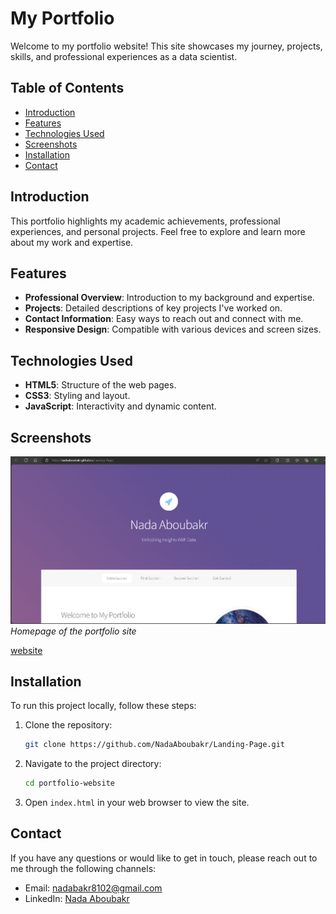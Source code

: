 # My Portfolio

Welcome to my portfolio website! This site showcases my journey, projects, skills, and professional experiences as a data scientist. 

## Table of Contents

- [Introduction](#introduction)
- [Features](#features)
- [Technologies Used](#technologies-used)
- [Screenshots](#Screenshots)
- [Installation](#installation)
- [Contact](#contact)

## Introduction

This portfolio highlights my academic achievements, professional experiences, and personal projects. Feel free to explore and learn more about my work and expertise.

## Features

- **Professional Overview**: Introduction to my background and expertise.
- **Projects**: Detailed descriptions of key projects I've worked on.
- **Contact Information**: Easy ways to reach out and connect with me.
- **Responsive Design**: Compatible with various devices and screen sizes.

## Technologies Used

- **HTML5**: Structure of the web pages.
- **CSS3**: Styling and layout.
- **JavaScript**: Interactivity and dynamic content.

## Screenshots

![Homepage](images/homepage.png)
*Homepage of the portfolio site*

[website](https://nadaaboubakr.github.io/Landing-Page/)

## Installation

To run this project locally, follow these steps:

1. Clone the repository:
   ```bash
   git clone https://github.com/NadaAboubakr/Landing-Page.git
2. Navigate to the project directory:
   ```bash
   cd portfolio-website
3. Open `index.html` in your web browser to view the site.

## Contact
If you have any questions or would like to get in touch, please reach out to me through the following channels:
- Email: nadabakr8102@gmail.com
- LinkedIn: [Nada Aboubakr](https://www.linkedin.com/in/nadaaboubakr/)

